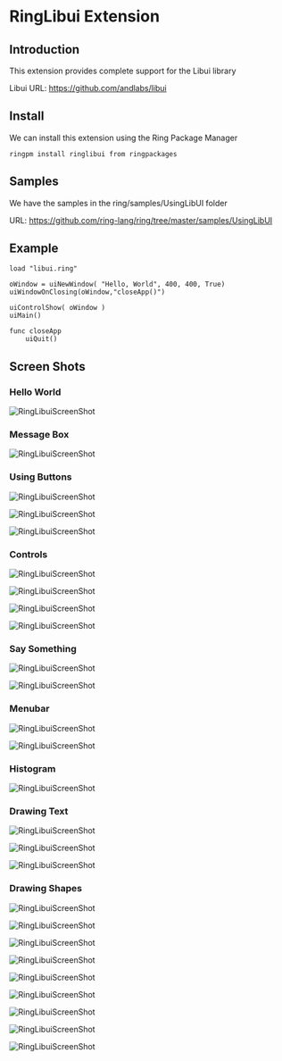 # RingLibui Extension

## Introduction

This extension provides complete support for the Libui library

Libui URL: https://github.com/andlabs/libui

## Install

We can install this extension using the Ring Package Manager

	ringpm install ringlibui from ringpackages

## Samples

We have the samples in the ring/samples/UsingLibUI folder

URL: https://github.com/ring-lang/ring/tree/master/samples/UsingLibUI

## Example

``` ring
load "libui.ring"

oWindow = uiNewWindow( "Hello, World", 400, 400, True)
uiWindowOnClosing(oWindow,"closeApp()")

uiControlShow( oWindow )
uiMain()

func closeApp
	uiQuit()
```					

## Screen Shots

### Hello World

![RingLibuiScreenShot](https://github.com/ring-lang/ring/blob/master/documents/source/libui_1.png)

### Message Box

![RingLibuiScreenShot](https://github.com/ring-lang/ring/blob/master/documents/source/libui_2.png)

### Using Buttons

![RingLibuiScreenShot](https://github.com/ring-lang/ring/blob/master/documents/source/libui_3.png)

![RingLibuiScreenShot](https://github.com/ring-lang/ring/blob/master/documents/source/libui_4.png)

![RingLibuiScreenShot](https://github.com/ring-lang/ring/blob/master/documents/source/libui_5.png)

### Controls

![RingLibuiScreenShot](https://github.com/ring-lang/ring/blob/master/documents/source/libui_6.png)

![RingLibuiScreenShot](https://github.com/ring-lang/ring/blob/master/documents/source/libui_7.png)

![RingLibuiScreenShot](https://github.com/ring-lang/ring/blob/master/documents/source/libui_8.png)

![RingLibuiScreenShot](https://github.com/ring-lang/ring/blob/master/documents/source/libui_9.png)

### Say Something

![RingLibuiScreenShot](https://github.com/ring-lang/ring/blob/master/documents/source/libui_10.png)

![RingLibuiScreenShot](https://github.com/ring-lang/ring/blob/master/documents/source/libui_11.png)

### Menubar

![RingLibuiScreenShot](https://github.com/ring-lang/ring/blob/master/documents/source/libui_12.png)

![RingLibuiScreenShot](https://github.com/ring-lang/ring/blob/master/documents/source/libui_13.png)

### Histogram

![RingLibuiScreenShot](https://github.com/ring-lang/ring/blob/master/documents/source/libui_14.png)

### Drawing Text

![RingLibuiScreenShot](https://github.com/ring-lang/ring/blob/master/documents/source/libui_15.png)

![RingLibuiScreenShot](https://github.com/ring-lang/ring/blob/master/documents/source/libui_16.png)

![RingLibuiScreenShot](https://github.com/ring-lang/ring/blob/master/documents/source/libui_17.png)

### Drawing Shapes

![RingLibuiScreenShot](https://github.com/ring-lang/ring/blob/master/documents/source/libui_18.png)

![RingLibuiScreenShot](https://github.com/ring-lang/ring/blob/master/documents/source/libui_19.png)

![RingLibuiScreenShot](https://github.com/ring-lang/ring/blob/master/documents/source/libui_20.png)

![RingLibuiScreenShot](https://github.com/ring-lang/ring/blob/master/documents/source/libui_21.png)

![RingLibuiScreenShot](https://github.com/ring-lang/ring/blob/master/documents/source/libui_22.png)

![RingLibuiScreenShot](https://github.com/ring-lang/ring/blob/master/documents/source/libui_23.png)

![RingLibuiScreenShot](https://github.com/ring-lang/ring/blob/master/documents/source/libui_24.png)

![RingLibuiScreenShot](https://github.com/ring-lang/ring/blob/master/documents/source/libui_25.png)

![RingLibuiScreenShot](https://github.com/ring-lang/ring/blob/master/documents/source/libui_26.png)